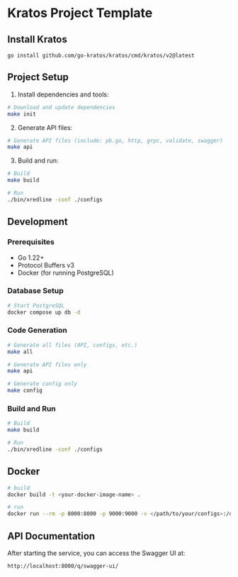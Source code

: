# Kratos Project Template

## Install Kratos
```
go install github.com/go-kratos/kratos/cmd/kratos/v2@latest
```

## Project Setup
1. Install dependencies and tools:
```bash
# Download and update dependencies
make init
```

2. Generate API files:
```bash
# Generate API files (include: pb.go, http, grpc, validate, swagger)
make api
```

3. Build and run:
```bash
# Build
make build

# Run
./bin/xredline -conf ./configs
```

## Development

### Prerequisites
- Go 1.22+
- Protocol Buffers v3
- Docker (for running PostgreSQL)

### Database Setup
```bash
# Start PostgreSQL
docker compose up db -d
```

### Code Generation
```bash
# Generate all files (API, configs, etc.)
make all

# Generate API files only
make api

# Generate config only
make config
```

### Build and Run
```bash
# Build
make build

# Run
./bin/xredline -conf ./configs
```

## Docker
```bash
# build
docker build -t <your-docker-image-name> .

# run
docker run --rm -p 8000:8000 -p 9000:9000 -v </path/to/your/configs>:/data/conf <your-docker-image-name>
```

## API Documentation
After starting the service, you can access the Swagger UI at:
```
http://localhost:8000/q/swagger-ui/
```

